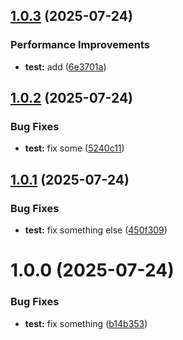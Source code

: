 ## [1.0.3](https://github.com/AK2083/test-release/compare/v1.0.2...v1.0.3) (2025-07-24)


### Performance Improvements

* **test:** add ([6e3701a](https://github.com/AK2083/test-release/commit/6e3701a9658d734602bc591a43012a67f7d60e42))

## [1.0.2](https://github.com/AK2083/test-release/compare/v1.0.1...v1.0.2) (2025-07-24)

### Bug Fixes

* **test:** fix some ([5240c11](https://github.com/AK2083/test-release/commit/5240c11963ec9e767a52f0b67c3e2e57a717d386))

## [1.0.1](https://github.com/AK2083/test-release/compare/v1.0.0...v1.0.1) (2025-07-24)


### Bug Fixes

* **test:** fix something else ([450f309](https://github.com/AK2083/test-release/commit/450f30949d41307c793e6d1655b6cecbfe7d0748))

# 1.0.0 (2025-07-24)


### Bug Fixes

* **test:** fix something ([b14b353](https://github.com/AK2083/test-release/commit/b14b353505f381cff05d3e498ffb84b3c0bffc42))
